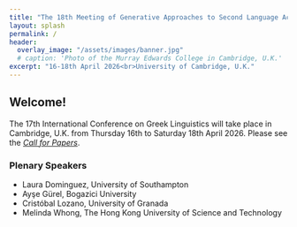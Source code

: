 ```yaml
---
title: "The 18th Meeting of Generative Approaches to Second Language Acquisition"
layout: splash
permalink: /
header:
  overlay_image: "/assets/images/banner.jpg"
  # caption: 'Photo of the Murray Edwards College in Cambridge, U.K.'
excerpt: "16-18th April 2026<br>University of Cambridge, U.K."
---
```


## Welcome!

The 17th International Conference on Greek Linguistics will take place in Cambridge, U.K. from Thursday 16th to Saturday 18th April 2026.
Please see the _[Call for Papers](/cfp/)_.


### Plenary Speakers

* Laura Dominguez, University of Southampton
* Ayşe Gürel,  Bogazici University
* Cristóbal Lozano, University of Granada
* Melinda Whong, The Hong Kong University of Science and Technology
